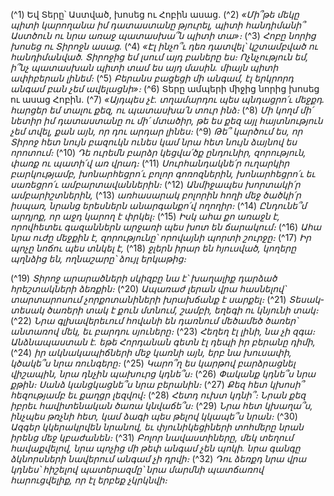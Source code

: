 
(^1) Եվ Տերը՝ Աստված, խոսեց ու Հոբին ասաց.
(^2) _«Մի՞թե մեկը պիտի կարողանա իմ դատաստանը թյուրել,
պիտի հանդիմանի՞ Աստծուն ու նրա առաջ պատասխա՞ն պիտի տա»։_
(^3) _Հոբը նորից խոսեց ու Տիրոջն ասաց._
(^4) _«Էլ ինչո՞ւ դեռ դատվել՝ կշտամբված ու հանդիմանված.
Տիրոջից եմ լսում այդ բաները ես։
Ոչնչություն եմ, ի՞նչ պատասխան պիտի տամ ես այդ մասին.
միայն պիտի ափիբերան լինեմ։_
(^5) _Բերանս բացեցի մի անգամ,
էլ երկրորդ անգամ բան չեմ ավելացնի»։_
(^6) Տերը ամպերի միջից նորից խոսեց ու ասաց Հոբին.
(^7) _«Այդպես չէ. տղամարդու պես պնդացրո՛ւ մեջքդ.
հարցեր եմ տալու քեզ, ու պատասխա՛ն տուր ինձ։_
(^8) _Մի կողմ մի՛ նետիր իմ դատաստանը
ու մի՛ մտածիր, թե ես քեզ այլ հայտնություն չեմ տվել,
քան այն, որ դու արդար լինես։_
(^9) _Թե՞ կարծում ես, որ Տիրոջ հետ նույն բազուկն ունես
կամ նրա հետ նույն ձայնով ես որոտում։_
(^10) _Դե ուրեմն բարձր կեցվա՛ծք ընդունիր,
զորություն, փառք ու պատի՛վ առ վրադ։_
(^11) _Սուրհանդակնե՛ր ուղարկիր բարկությամբ,
խոնարհեցրո՛ւ բոլոր գոռոզներին,
խոնարհեցրո՛ւ եւ սառեցրո՛ւ ամբարտավաններին։_
(^12) _Անմիջապես խորտակի՛ր ամբարիշտներին,_
(^13) _առհասարակ բոլորին հողի մեջ ծածկի՛ր իսպառ,
նրանց երեսներն անարգանքո՛վ ողողիր։_
(^14) _Ընդունե՞մ արդյոք, որ աջդ կարող է փրկել։_
(^15) _Իսկ ահա քո առաջն է,
որովհետեւ գազաններն արջառի պես խոտ են ճարակում։_
(^16) _Ահա նրա ուժը մեջքին է,
զորությունը՝ որովայնի պորտի շուրջը։_
(^17) _Իր պոչը նոճու պես տնկել է,_
(^18) _ջլերն իրար են հյուսված,
կողերը պղնձից են, ողնաշարը՝ ձույլ երկաթից։_


(^19) _Տիրոջ արարածների սկիզբը նա է՝
խաղալիք դարձած հրեշտակների ձեռքին։_
(^20) _Ապառաժ լերան վրա հասնելով՝
տարտարոսում չորքոտանիների խրախճանք է սարքել։_
(^21) _Տեսակ-տեսակ ծառերի տակ է քուն մտնում,
շամբի, եղեգի ու կնյունի տակ։_
(^22) _Նրա գլխավերեւում հովանի են դառնում մեծամեծ ծառեր՝
անտառով մեկ, եւ բարդու սյուները։_
(^23) _Հեղեղ էլ լինի, նա չի զգա։
Անձնապաստան է. եթե Հորդանան գետն էլ դեպի իր բերանը դիմի,_
(^24) _իր ակնակապիճների մեջ կառնի այն,
երբ նա խուսափի, կծակե՞ս նրա ռունգերը։_
(^25) _Կարո՞ղ ես կարթով բարձրացնել վիշապին,
նրա դնչին պախուրց կդնե՞ս։_
(^26) _Փականք կդնե՞ս նրա քթին։
Սանձ կանցկացնե՞ս նրա բերանին։_
(^27) _Քեզ հետ կխոսի՞ հեզությամբ եւ քաղցր լեզվով։_
(^28) _Հետդ ուխտ կդնի՞։
Նրան քեզ իբրեւ հավիտենական ծառա կնվաճե՞ս։_
(^29) _Նրա հետ կխաղա՞ս, ինչպես թռչնի հետ, կամ ձագի պես թելով կկապե՞ս նրան։_
(^30) _Ազգեր կկերակրվեն նրանով,
եւ փյունիկեցիների տոհմերը նրան իրենց մեջ կբաժանեն։_
(^31) _Բոլոր նավաստիները, մեկ տեղում հավաքվելով, նրա պոչից մի թեփ անգամ չեն պոկի.
նրա գանգը ձկնորսների նավերում անգամ չի դրվի։_
(^32) _Դու ձեռքդ նրա վրա կդնես՝ հիշելով պատերազմը՝
նրա մարմնի պատճառով հարուցվելիք, որ էլ երբեք չկրկնվի։_
